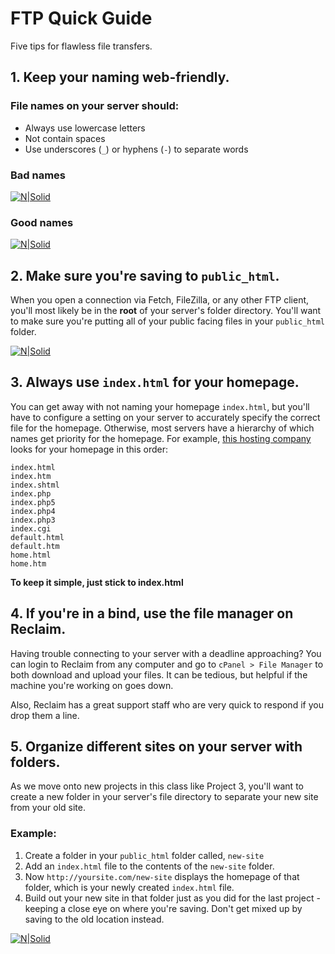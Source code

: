 # FTP Quick Guide


Five tips for flawless file transfers.

## 1. Keep your naming web-friendly.
### File names on your server should:
- Always use lowercase letters
- Not contain spaces
- Use underscores (`_`) or hyphens (`-`) to separate words

### Bad names
[![N|Solid](http://webdesign.ashleyhebler.com/screenshots/bad-names.png)](http://webdesign.ashleyhebler.com/screenshots/bad-names.png)

### Good names
[![N|Solid](http://webdesign.ashleyhebler.com/screenshots/good-names.png)](http://webdesign.ashleyhebler.com/screenshots/good-names.png)

## 2. Make sure you're saving to `public_html`.
When you open a connection via Fetch, FileZilla, or any other FTP client, you'll most likely be in the **root** of your server's folder directory. You'll want to make sure you're putting all of your public facing files in your `public_html` folder.

[![N|Solid](http://webdesign.ashleyhebler.com/screenshots/public_html.png)](http://webdesign.ashleyhebler.com/screenshots/public_html.png)

## 3. Always use `index.html` for your homepage.
You can get away with not naming your homepage `index.html`, but you'll have to configure a setting on your server to accurately specify the correct file for the homepage. Otherwise, most servers have a hierarchy of which names get priority for the homepage.
For example, [this hosting company](https://support.tigertech.net/index-file-names) looks for your homepage in this order:
```
index.html
index.htm
index.shtml
index.php
index.php5
index.php4
index.php3
index.cgi
default.html
default.htm
home.html
home.htm
```

**To keep it simple, just stick to index.html**

## 4. If you're in a bind, use the file manager on Reclaim.
Having trouble connecting to your server with a deadline approaching? You can login to Reclaim from any computer and go to `cPanel > File Manager` to both download and upload your files. It can be tedious, but helpful if the machine you're working on goes down.

Also, Reclaim has a great support staff who are very quick to respond if you drop them a line.

## 5. Organize different sites on your server with folders.
As we move onto new projects in this class like Project 3, you'll want to create a new folder in your server's file directory to separate your new site from your old site.
### Example:
1. Create a folder in your `public_html` folder called, `new-site`
2. Add an `index.html` file to the contents of the `new-site` folder.
3. Now `http://yoursite.com/new-site` displays the homepage of that folder, which is your newly created `index.html` file.
4. Build out your new site in that folder just as you did for the last project - keeping a close eye on where you're saving. Don't get mixed up by saving to the old location instead.

[![N|Solid](http://webdesign.ashleyhebler.com/screenshots/new-projects.png)](http://webdesign.ashleyhebler.com/screenshots/new-projects.png)






